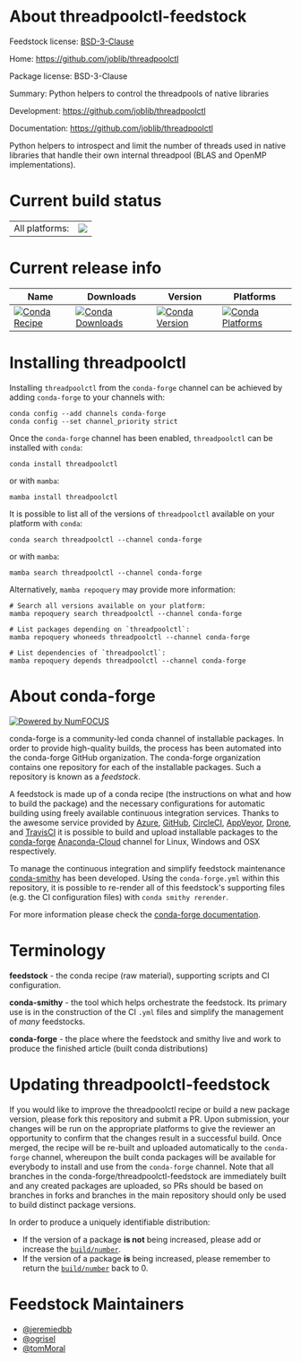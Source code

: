 About threadpoolctl-feedstock
=============================

Feedstock license: [BSD-3-Clause](https://github.com/conda-forge/threadpoolctl-feedstock/blob/main/LICENSE.txt)

Home: https://github.com/joblib/threadpoolctl

Package license: BSD-3-Clause

Summary: Python helpers to control the threadpools of native libraries

Development: https://github.com/joblib/threadpoolctl

Documentation: https://github.com/joblib/threadpoolctl

Python helpers to introspect and limit the number of threads used
in native libraries that handle their own internal threadpool
(BLAS and OpenMP implementations).


Current build status
====================


<table><tr><td>All platforms:</td>
    <td>
      <a href="https://dev.azure.com/conda-forge/feedstock-builds/_build/latest?definitionId=9149&branchName=main">
        <img src="https://dev.azure.com/conda-forge/feedstock-builds/_apis/build/status/threadpoolctl-feedstock?branchName=main">
      </a>
    </td>
  </tr>
</table>

Current release info
====================

| Name | Downloads | Version | Platforms |
| --- | --- | --- | --- |
| [![Conda Recipe](https://img.shields.io/badge/recipe-threadpoolctl-green.svg)](https://anaconda.org/conda-forge/threadpoolctl) | [![Conda Downloads](https://img.shields.io/conda/dn/conda-forge/threadpoolctl.svg)](https://anaconda.org/conda-forge/threadpoolctl) | [![Conda Version](https://img.shields.io/conda/vn/conda-forge/threadpoolctl.svg)](https://anaconda.org/conda-forge/threadpoolctl) | [![Conda Platforms](https://img.shields.io/conda/pn/conda-forge/threadpoolctl.svg)](https://anaconda.org/conda-forge/threadpoolctl) |

Installing threadpoolctl
========================

Installing `threadpoolctl` from the `conda-forge` channel can be achieved by adding `conda-forge` to your channels with:

```
conda config --add channels conda-forge
conda config --set channel_priority strict
```

Once the `conda-forge` channel has been enabled, `threadpoolctl` can be installed with `conda`:

```
conda install threadpoolctl
```

or with `mamba`:

```
mamba install threadpoolctl
```

It is possible to list all of the versions of `threadpoolctl` available on your platform with `conda`:

```
conda search threadpoolctl --channel conda-forge
```

or with `mamba`:

```
mamba search threadpoolctl --channel conda-forge
```

Alternatively, `mamba repoquery` may provide more information:

```
# Search all versions available on your platform:
mamba repoquery search threadpoolctl --channel conda-forge

# List packages depending on `threadpoolctl`:
mamba repoquery whoneeds threadpoolctl --channel conda-forge

# List dependencies of `threadpoolctl`:
mamba repoquery depends threadpoolctl --channel conda-forge
```


About conda-forge
=================

[![Powered by
NumFOCUS](https://img.shields.io/badge/powered%20by-NumFOCUS-orange.svg?style=flat&colorA=E1523D&colorB=007D8A)](https://numfocus.org)

conda-forge is a community-led conda channel of installable packages.
In order to provide high-quality builds, the process has been automated into the
conda-forge GitHub organization. The conda-forge organization contains one repository
for each of the installable packages. Such a repository is known as a *feedstock*.

A feedstock is made up of a conda recipe (the instructions on what and how to build
the package) and the necessary configurations for automatic building using freely
available continuous integration services. Thanks to the awesome service provided by
[Azure](https://azure.microsoft.com/en-us/services/devops/), [GitHub](https://github.com/),
[CircleCI](https://circleci.com/), [AppVeyor](https://www.appveyor.com/),
[Drone](https://cloud.drone.io/welcome), and [TravisCI](https://travis-ci.com/)
it is possible to build and upload installable packages to the
[conda-forge](https://anaconda.org/conda-forge) [Anaconda-Cloud](https://anaconda.org/)
channel for Linux, Windows and OSX respectively.

To manage the continuous integration and simplify feedstock maintenance
[conda-smithy](https://github.com/conda-forge/conda-smithy) has been developed.
Using the ``conda-forge.yml`` within this repository, it is possible to re-render all of
this feedstock's supporting files (e.g. the CI configuration files) with ``conda smithy rerender``.

For more information please check the [conda-forge documentation](https://conda-forge.org/docs/).

Terminology
===========

**feedstock** - the conda recipe (raw material), supporting scripts and CI configuration.

**conda-smithy** - the tool which helps orchestrate the feedstock.
                   Its primary use is in the construction of the CI ``.yml`` files
                   and simplify the management of *many* feedstocks.

**conda-forge** - the place where the feedstock and smithy live and work to
                  produce the finished article (built conda distributions)


Updating threadpoolctl-feedstock
================================

If you would like to improve the threadpoolctl recipe or build a new
package version, please fork this repository and submit a PR. Upon submission,
your changes will be run on the appropriate platforms to give the reviewer an
opportunity to confirm that the changes result in a successful build. Once
merged, the recipe will be re-built and uploaded automatically to the
`conda-forge` channel, whereupon the built conda packages will be available for
everybody to install and use from the `conda-forge` channel.
Note that all branches in the conda-forge/threadpoolctl-feedstock are
immediately built and any created packages are uploaded, so PRs should be based
on branches in forks and branches in the main repository should only be used to
build distinct package versions.

In order to produce a uniquely identifiable distribution:
 * If the version of a package **is not** being increased, please add or increase
   the [``build/number``](https://docs.conda.io/projects/conda-build/en/latest/resources/define-metadata.html#build-number-and-string).
 * If the version of a package **is** being increased, please remember to return
   the [``build/number``](https://docs.conda.io/projects/conda-build/en/latest/resources/define-metadata.html#build-number-and-string)
   back to 0.

Feedstock Maintainers
=====================

* [@jeremiedbb](https://github.com/jeremiedbb/)
* [@ogrisel](https://github.com/ogrisel/)
* [@tomMoral](https://github.com/tomMoral/)

